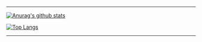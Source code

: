 ***

[![Anurag's github stats](https://github-readme-stats.vercel.app/api?username=JW5123&show_icons=true&theme=nightowl)](https://github.com/JW5123/github-readme-stats)  

[![Top Langs](https://github-readme-stats.vercel.app/api/top-langs/?username=JW5123&theme=nightowl&layout=compact)](https://github.com/JW5123/github-readme-stats)

***

<p src="https://wakatime.com/share/@2952e753-07ae-46b9-b356-554902b777d8/90ff7729-0ba8-4c60-86d2-fcd8f219da2a.svg"></p>
